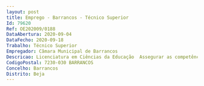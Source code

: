 ```yaml
--- 
layout: post
title: Emprego - Barrancos - Técnico Superior
Id: 79620
Ref: OE202009/0188
DataAbertura: 2020-09-04
DataFecho: 2020-09-18
Trabalho: Técnico Superior
Empregador: Câmara Municipal de Barrancos
Descricao: Licenciatura em Ciências da Educação  Assegurar as competências ou funções transversais no domínio da educação e da ação social escolar  Participar na elaboração, acompanhamento, execução e monitorização de projetos passíveis de cofinanciamento nacional ou comunitário  Conceber, planificar e avaliar o funcionamento de atividades educativas e formativas, tanto formais como informais  Desenvolver processos educativos e formativos, atividades de natureza cultural, social e económica, onde seja determinante a dimensão educativa e formativa  Desenvolver as tarefas necessárias para um contributo ativo no desenvolvimento de políticas municipais de apoio na área da empregabilidade e outras políticas sociais afins.
CodigoPostal: 7230-030 BARRANCOS
Concelho: Barrancos
Distrito: Beja
--- 
```

